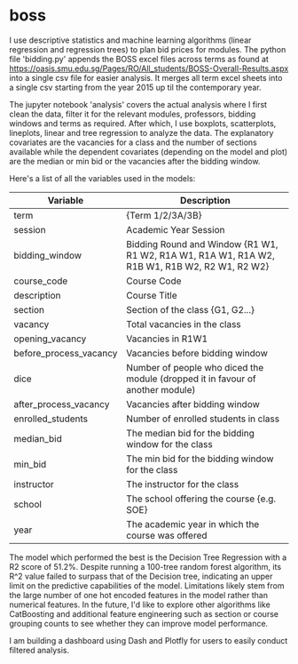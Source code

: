 # boss

I use descriptive statistics and machine learning algorithms (linear regression and regression trees) to plan bid prices for modules. The python file 'bidding.py' appends the BOSS excel files across terms as found at https://oasis.smu.edu.sg/Pages/RO/All_students/BOSS-Overall-Results.aspx into a single csv file for easier analysis. It merges all term excel sheets into a single csv starting from the year 2015 up til the contemporary year.

The jupyter notebook 'analysis' covers the actual analysis where I first clean the data, filter it for the relevant modules, professors, bidding windows and terms as required. After which, I use boxplots, scatterplots, lineplots, linear and tree regression to analyze the data. The explanatory covariates are the vacancies for a class and the number of sections available while the dependent covariates (depending on the model and plot) are the median or min bid or the vacancies after the bidding window.

Here's a list of all the variables used in the models:

| Variable               | Description                                                                                   |
|------------------------|-----------------------------------------------------------------------------------------------|
| term                   | {Term 1/2/3A/3B}                                                                              |
| session                | Academic Year Session                                                                         |
| bidding_window         | Bidding Round and Window {R1 W1, R1 W2, R1A W1, R1A W1, R1A W2, R1B W1, R1B W2, R2 W1, R2 W2} |
| course_code            | Course Code                                                                                   |
| description            | Course Title                                                                                  |
| section                | Section of the class {G1, G2...}                                                              |
| vacancy                | Total vacancies in the class                                                                  |
| opening_vacancy        | Vacancies in R1W1                                                                             |
| before_process_vacancy | Vacancies before bidding window                                                               |
| dice                   | Number of people who diced the module (dropped it in favour of another module)                |
| after_process_vacancy  | Vacancies after bidding window                                                                |
| enrolled_students      | Number of enrolled students in class                                                          |
| median_bid             | The median bid for the bidding window for the class                                           |
| min_bid                | The min bid for the bidding window for the class                                              |
| instructor             | The instructor for the class                                                                  |
| school                 | The school offering the course {e.g. SOE}                                                     |
| year                   | The academic year in which the course was offered                                             |


The model which performed the best is the Decision Tree Regression with a R2 score of 51.2%. Despite running a 100-tree random forest algorithm, its R^2 value failed to surpass that of the Decision tree, indicating an upper limit on the predictive capabilities of the model. Limitations likely stem from the large number of one hot encoded features in the model rather than numerical features. In the future, I'd like to explore other algorithms like CatBoosting and additional feature engineering such as section or course grouping counts to see whether they can improve model performance.

I am building a dashboard using Dash and Plotfly for users to easily conduct filtered analysis.
